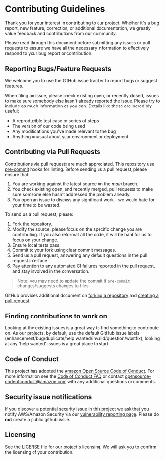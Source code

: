 # Contributing Guidelines

Thank you for your interest in contributing to our project.
Whether it's a bug report, new feature, correction, or additional
documentation, we greatly value feedback and contributions from our community.

Please read through this document before submitting any
issues or pull requests to ensure we have all the necessary
information to effectively respond to your bug report or contribution.

## Reporting Bugs/Feature Requests

We welcome you to use the GitHub issue tracker to report bugs or suggest features.

When filing an issue, please check existing open, or recently closed,
issues to make sure somebody else hasn't already
reported the issue.
Please try to include as much information as you can.
Details like these are incredibly useful:

* A reproducible test case or series of steps
* The version of our code being used
* Any modifications you've made relevant to the bug
* Anything unusual about your environment or deployment

## Contributing via Pull Requests

Contributions via pull requests are much appreciated.
This repository use [pre-commit](https://pre-commit.com/) hooks for linting.
Before sending us a pull request, please ensure that:

1. You are working against the latest source on the *main* branch.
1. You check existing open, and recently merged,
    pull requests to make sure someone else hasn't addressed the problem already.
1. You open an issue to discuss any significant work - we would hate
    for your time to be wasted.

To send us a pull request, please:

1. Fork the repository.
1. Modify the source; please focus on the specific change you are contributing.
    If you also reformat all the code, it will be hard for us to focus on your change.
1. Ensure local tests pass.
1. Commit to your fork using clear commit messages.
1. Send us a pull request, answering any default questions in the pull request interface.
1. Pay attention to any automated CI failures reported in the pull request,
    and stay involved in the conversation.

> Note: you may need to update the commit if `pre-commit` changes/suggests changes to files

GitHub provides additional document on
[forking a repository](https://help.github.com/articles/fork-a-repo/) and
[creating a pull request](https://help.github.com/articles/creating-a-pull-request/).

## Finding contributions to work on

Looking at the existing issues is a great way to find something to contribute on.
As our projects, by default, use the default GitHub issue labels
(enhancement/bug/duplicate/help wanted/invalid/question/wontfix),
looking at any 'help wanted' issues is a great place to start.

## Code of Conduct

This project has adopted the [Amazon Open Source Code of Conduct](https://aws.github.io/code-of-conduct).
For more information see the [Code of Conduct FAQ](https://aws.github.io/code-of-conduct-faq)
or contact
opensource-codeofconduct@amazon.com with any additional questions or comments.

## Security issue notifications

If you discover a potential security issue in this project we ask
that you notify AWS/Amazon Security via our [vulnerability reporting page](http://aws.amazon.com/security/vulnerability-reporting/).
Please do **not** create a public github issue.

## Licensing

See the [LICENSE](LICENSE) file for our project's licensing.
We will ask you to confirm the licensing of your contribution.
